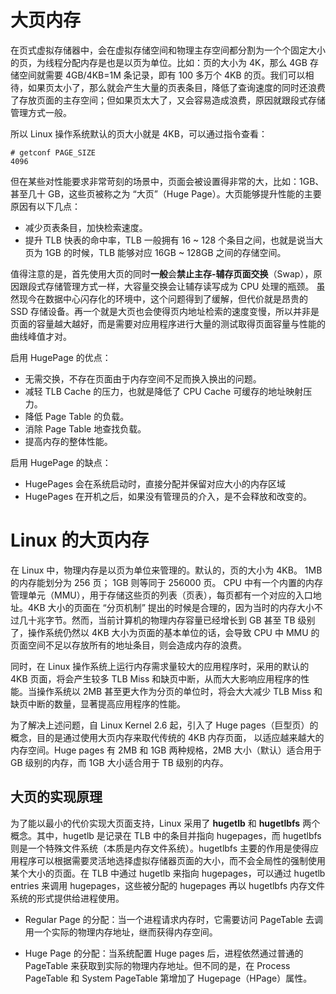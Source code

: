 
# 大页内存

在页式虚拟存储器中，会在虚拟存储空间和物理主存空间都分割为一个个固定大小的页，为线程分配内存是也是以页为单位。比如：页的大小为 4K，那么 4GB 存储空间就需要 4GB/4KB=1M 条记录，即有 100 多万个 4KB 的页。我们可以相待，如果页太小了，那么就会产生大量的页表条目，降低了查询速度的同时还浪费了存放页面的主存空间；但如果页太大了，又会容易造成浪费，原因就跟段式存储管理方式一般。

所以 Linux 操作系统默认的页大小就是 4KB，可以通过指令查看：

```
# getconf PAGE_SIZE
4096
```

但在某些对性能要求非常苛刻的场景中，页面会被设置得非常的大，比如：1GB、甚至几十 GB，这些页被称之为 “大页”（Huge Page）。大页能够提升性能的主要原因有以下几点：

* 减少页表条目，加快检索速度。
* 提升 TLB 快表的命中率，TLB 一般拥有 16 ~ 128 个条目之间，也就是说当大页为 1GB 的时候，TLB 能够对应 16GB ~ 128GB 之间的存储空间。

值得注意的是，首先使用大页的同时**一般**会**禁止主存-辅存页面交换**（Swap），原因跟段式存储管理方式一样，大容量交换会让辅存读写成为 CPU 处理的瓶颈。 虽然现今在数据中心闪存化的环境中，这个问题得到了缓解，但代价就是昂贵的 SSD 存储设备。再一个就是大页也会使得页内地址检索的速度变慢，所以并非是页面的容量越大越好，而是需要对应用程序进行大量的测试取得页面容量与性能的曲线峰值才对。

启用 HugePage 的优点：

* 无需交换，不存在页面由于内存空间不足而换入换出的问题。
* 减轻 TLB Cache 的压力，也就是降低了 CPU Cache 可缓存的地址映射压力。
* 降低 Page Table 的负载。
* 消除 Page Table 地查找负载。
* 提高内存的整体性能。

启用 HugePage 的缺点：

* HugePages 会在系统启动时，直接分配并保留对应大小的内存区域
* HugePages 在开机之后，如果没有管理员的介入，是不会释放和改变的。

# Linux 的大页内存

在 Linux 中，物理内存是以页为单位来管理的。默认的，页的大小为 4KB。 1MB 的内存能划分为 256 页； 1GB 则等同于 256000 页。 CPU 中有一个内置的内存管理单元（MMU），用于存储这些页的列表（页表），每页都有一个对应的入口地址。4KB 大小的页面在 “分页机制” 提出的时候是合理的，因为当时的内存大小不过几十兆字节。然而，当前计算机的物理内存容量已经增长到 GB 甚至 TB 级别了，操作系统仍然以 4KB 大小为页面的基本单位的话，会导致 CPU 中 MMU 的页面空间不足以存放所有的地址条目，则会造成内存的浪费。

同时，在 Linux 操作系统上运行内存需求量较大的应用程序时，采用的默认的 4KB 页面，将会产生较多 TLB Miss 和缺页中断，从而大大影响应用程序的性能。当操作系统以 2MB 甚至更大作为分页的单位时，将会大大减少 TLB Miss 和缺页中断的数量，显著提高应用程序的性能。

为了解决上述问题，自 Linux Kernel 2.6 起，引入了 Huge pages（巨型页）的概念，目的是通过使用大页内存来取代传统的 4KB 内存页面， 以适应越来越大的内存空间。Huge pages 有 2MB 和 1GB 两种规格，2MB 大小（默认）适合用于 GB 级别的内存，而 1GB 大小适合用于 TB 级别的内存。

## 大页的实现原理

为了能以最小的代价实现大页面支持，Linux 采用了 **hugetlb** 和 **hugetlbfs** 两个概念。其中，hugetlb 是记录在 TLB 中的条目并指向 hugepages，而 hugetlbfs 则是一个特殊文件系统（本质是内存文件系统）。hugetlbfs 主要的作用是使得应用程序可以根据需要灵活地选择虚拟存储器页面的大小，而不会全局性的强制使用某个大小的页面。在 TLB 中通过 hugetlb 来指向 hugepages，可以通过 hugetlb entries 来调用 hugepages，这些被分配的 hugepages 再以 hugetlbfs 内存文件系统的形式提供给进程使用。

* Regular Page 的分配：当一个进程请求内存时，它需要访问 PageTable 去调用一个实际的物理内存地址，继而获得内存空间。



* Huge Page 的分配：当系统配置 Huge pages 后，进程依然通过普通的 PageTable 来获取到实际的物理内存地址。但不同的是，在 Process PageTable 和 System PageTable 第增加了 Hugepage（HPage）属性。